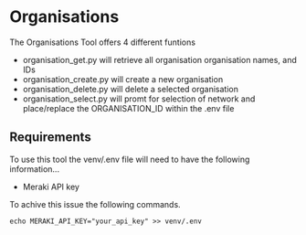 # Organisations 

The Organisations Tool offers 4 different funtions

- organisation_get.py will retrieve all organisation organisation names, and IDs
- organisation_create.py will create a new organisation
- organisation_delete.py will delete a selected organisation
- organisation_select.py will promt for selection of network and place/replace the ORGANISATION_ID within the .env file

## Requirements

To use this tool the venv/.env file will need to have the following information...

- Meraki API key

To achive this issue the following commands.

    echo MERAKI_API_KEY="your_api_key" >> venv/.env